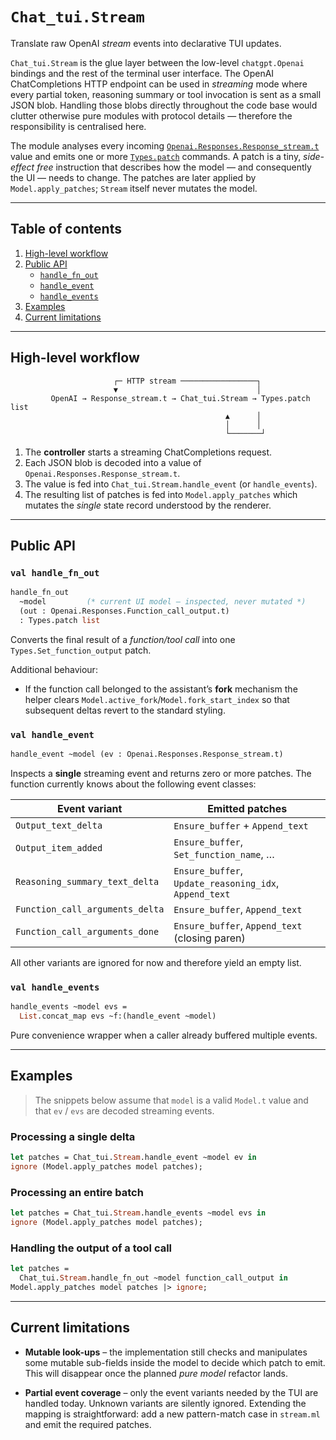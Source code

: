 # `Chat_tui.Stream`

Translate raw OpenAI *stream* events into declarative TUI updates.

`Chat_tui.Stream` is the glue layer between the low-level
`chatgpt.Openai` bindings and the rest of the terminal user interface.  The
OpenAI ChatCompletions HTTP endpoint can be used in *streaming* mode where
every partial token, reasoning summary or tool invocation is sent as a
small JSON blob.  Handling those blobs directly throughout the code base
would clutter otherwise pure modules with protocol details — therefore the
responsibility is centralised here.

The module analyses every incoming
[`Openai.Responses.Response_stream.t`](https://bridge-between-odoc-and-web/)
value and emits one or more [`Types.patch`](../types.doc.md) commands.  A
patch is a tiny, *side-effect free* instruction that describes how the
model — and consequently the UI — needs to change.  The patches are later
applied by `Model.apply_patches`; `Stream` itself never mutates the model.

---

## Table of contents

1. [High-level workflow](#high-level-workflow)
2. [Public API](#public-api)
   * [`handle_fn_out`](#val-handle_fn_out)
   * [`handle_event`](#val-handle_event)
   * [`handle_events`](#val-handle_events)
3. [Examples](#examples)
4. [Current limitations](#current-limitations)

---

## High-level workflow

```text
                       ┌─ HTTP stream ─────────────────┐
                       ▼                               │
         OpenAI → Response_stream.t → Chat_tui.Stream → Types.patch list
                                                ▲      │
                                                │      │
                                                └───────┘
```

1. The **controller** starts a streaming ChatCompletions request.
2. Each JSON blob is decoded into a value of
   `Openai.Responses.Response_stream.t`.
3. The value is fed into `Chat_tui.Stream.handle_event` (or
   `handle_events`).
4. The resulting list of patches is fed into `Model.apply_patches` which
   mutates the *single* state record understood by the renderer.

---

## Public API

### `val handle_fn_out`

```ocaml
handle_fn_out
  ~model         (* current UI model – inspected, never mutated *)
  (out : Openai.Responses.Function_call_output.t)
  : Types.patch list
```

Converts the final result of a *function/tool call* into one
`Types.Set_function_output` patch.

Additional behaviour:

* If the function call belonged to the assistant’s **fork** mechanism the
  helper clears `Model.active_fork`/`Model.fork_start_index` so that
  subsequent deltas revert to the standard styling.

### `val handle_event`

```ocaml
handle_event ~model (ev : Openai.Responses.Response_stream.t)
```

Inspects a **single** streaming event and returns zero or more patches.  The
function currently knows about the following event classes:

| Event variant | Emitted patches |
| ------------- | -------------- |
| `Output_text_delta` | `Ensure_buffer` + `Append_text` |
| `Output_item_added` | `Ensure_buffer`, `Set_function_name`, … |
| `Reasoning_summary_text_delta` | `Ensure_buffer`, `Update_reasoning_idx`, `Append_text` |
| `Function_call_arguments_delta` | `Ensure_buffer`, `Append_text` |
| `Function_call_arguments_done`  | `Ensure_buffer`, `Append_text` (closing paren) |

All other variants are ignored for now and therefore yield an empty list.

### `val handle_events`

```ocaml
handle_events ~model evs =
  List.concat_map evs ~f:(handle_event ~model)
```

Pure convenience wrapper when a caller already buffered multiple events.

---

## Examples

> The snippets below assume that `model` is a valid `Model.t` value and
> that `ev` / `evs` are decoded streaming events.

### Processing a single delta

```ocaml
let patches = Chat_tui.Stream.handle_event ~model ev in
ignore (Model.apply_patches model patches);
```

### Processing an entire batch

```ocaml
let patches = Chat_tui.Stream.handle_events ~model evs in
ignore (Model.apply_patches model patches);
```

### Handling the output of a tool call

```ocaml
let patches =
  Chat_tui.Stream.handle_fn_out ~model function_call_output in
Model.apply_patches model patches |> ignore;
```

---

## Current limitations

* **Mutable look-ups** – the implementation still checks and manipulates
  some mutable sub-fields inside the model to decide which patch to emit.
  This will disappear once the planned *pure model* refactor lands.

* **Partial event coverage** – only the event variants needed by the TUI are
  handled today.  Unknown variants are silently ignored.  Extending the
  mapping is straightforward: add a new pattern-match case in
  `stream.ml` and emit the required patches.

